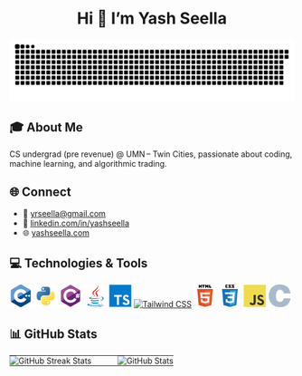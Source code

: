 <h1 align="center">Hi 👋 I’m Yash Seella</h1>

<!-- 1. Snake animation -->
<p align="center">
  <picture>
    <source
      media="(prefers-color-scheme: dark)"
      srcset="https://raw.githubusercontent.com/yashhhseella/yashhhseella/output/github-contribution-grid-snake-dark.svg?palette=github-dark" />
    <source
      media="(prefers-color-scheme: light)"
      srcset="https://raw.githubusercontent.com/yashhhseella/yashhhseella/output/github-contribution-grid-snake.svg" />
    <img
      alt="GitHub Contribution Snake"
      src="https://raw.githubusercontent.com/yashhhseella/yashhhseella/output/github-contribution-grid-snake.svg" />
  </picture>
</p>

<!-- 2. About Me -->
## 🎓 About Me  
CS undergrad (pre revenue) @ UMN – Twin Cities, passionate about coding, machine learning, and algorithmic trading.

<!-- 3. Connect -->
## 🌐 Connect
- 📧 [yrseella@gmail.com](mailto:yrseella@umn.edu)  
- 🔗 [linkedin.com/in/yashseella](https://www.linkedin.com/in/yashseella/)  
- 🌐 [yashseella.com](https://yashseella.com)


<!-- 4. Technologies & Tools -->
## 💻 Technologies & Tools
<p align="left">
  <a href="https://www.w3schools.com/cpp/"       target="_blank"><img src="https://raw.githubusercontent.com/devicons/devicon/master/icons/cplusplus/cplusplus-original.svg" alt="C++" width="40"/></a>
  <a href="https://www.python.org"               target="_blank"><img src="https://raw.githubusercontent.com/devicons/devicon/master/icons/python/python-original.svg" alt="Python" width="40"/></a>
  <a href="https://www.w3schools.com/cs/"        target="_blank"><img src="https://raw.githubusercontent.com/devicons/devicon/master/icons/csharp/csharp-original.svg" alt="C#" width="40"/></a>
  <a href="https://www.java.com"                 target="_blank"><img src="https://raw.githubusercontent.com/devicons/devicon/master/icons/java/java-original.svg" alt="Java" width="40"/></a>
  <a href="https://www.typescriptlang.org/"      target="_blank"><img src="https://raw.githubusercontent.com/devicons/devicon/master/icons/typescript/typescript-original.svg" alt="TypeScript" width="40"/></a>
  <a href="https://tailwindcss.com/"             target="_blank"><img src="https://www.vectorlogo.zone/logos/tailwindcss/tailwindcss-icon.svg" alt="Tailwind CSS" width="40"/></a>
  <a href="https://www.w3.org/html/"             target="_blank"><img src="https://raw.githubusercontent.com/devicons/devicon/master/icons/html5/html5-original-wordmark.svg" alt="HTML5" width="40"/></a>
  <a href="https://www.w3schools.com/css/"       target="_blank"><img src="https://raw.githubusercontent.com/devicons/devicon/master/icons/css3/css3-original-wordmark.svg" alt="CSS3" width="40"/></a>
  <a href="https://javascript.com"               target="_blank"><img src="https://raw.githubusercontent.com/devicons/devicon/master/icons/javascript/javascript-original.svg" alt="JavaScript" width="40"/></a>
  <a href="https://www.cprogramming.com/"        target="_blank"><img src="https://raw.githubusercontent.com/devicons/devicon/master/icons/c/c-original.svg" alt="C" width="40"/></a>
</p>

<!-- 5. GitHub Stats -->
## 📊 GitHub Stats
<table style="width:100%; border:none; border-collapse: collapse;">
  <tr>
    <td align="left" width="50%" style="border:none; padding:0;">
      <img
        src="https://github-readme-streak-stats.herokuapp.com/?user=yashhhseella"
        alt="GitHub Streak Stats"
        width="100%"/>
    </td>
    <td align="right" width="50%" style="border:none; padding:0;">
      <img
        src="https://github-readme-stats.vercel.app/api?username=yashhhseella&show_icons=true&locale=en"
        alt="GitHub Stats"
        width="100%"/>
    </td>
  </tr>
</table>

